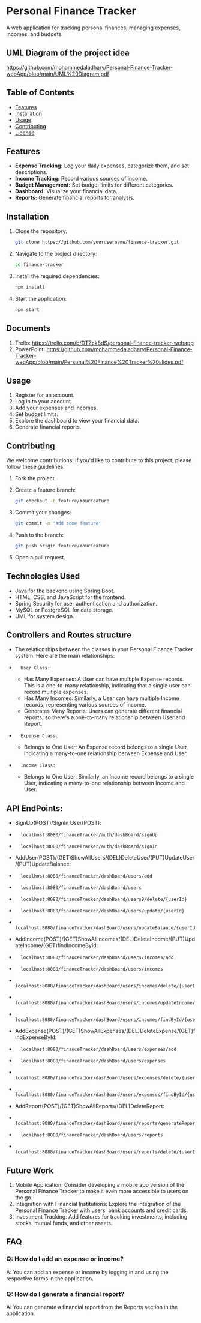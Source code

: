 # Personal Finance Tracker

A web application for tracking personal finances, managing expenses, incomes, and budgets.

## UML Diagram of the project idea
https://github.com/mohammedaladhary/Personal-Finance-Tracker-webApp/blob/main/UML%20Diagram.pdf

## Table of Contents

- [Features](#features)
- [Installation](#installation)
- [Usage](#usage)
- [Contributing](#contributing)
- [License](#license)

## Features

- **Expense Tracking:** Log your daily expenses, categorize them, and set descriptions.
- **Income Tracking:** Record various sources of income.
- **Budget Management:** Set budget limits for different categories.
- **Dashboard:** Visualize your financial data.
- **Reports:** Generate financial reports for analysis.

## Installation

1. Clone the repository:

   ```bash
   git clone https://github.com/yourusername/finance-tracker.git
   ```

2. Navigate to the project directory:

   ```bash
   cd finance-tracker
   ```

3. Install the required dependencies:

   ```bash
   npm install
   ```

4. Start the application:

   ```bash
   npm start
   ```
## Documents

1. Trello: https://trello.com/b/DTZck8dS/personal-finance-tracker-webapp
2. PowerPoint: https://github.com/mohammedaladhary/Personal-Finance-Tracker-webApp/blob/main/Personal%20Finance%20Tracker%20slides.pdf

## Usage

1. Register for an account.
2. Log in to your account.
3. Add your expenses and incomes.
4. Set budget limits.
5. Explore the dashboard to view your financial data.
6. Generate financial reports.

## Contributing

We welcome contributions! If you'd like to contribute to this project, please follow these guidelines:

1. Fork the project.
2. Create a feature branch:

   ```bash
   git checkout -b feature/YourFeature
   ```

3. Commit your changes:

   ```bash
   git commit -m 'Add some feature'
   ```

4. Push to the branch:

   ```bash
   git push origin feature/YourFeature
   ```

5. Open a pull request.

## Technologies Used
- Java for the backend using Spring Boot.
- HTML, CSS, and JavaScript for the frontend.
- Spring Security for user authentication and authorization.
- MySQL or PostgreSQL for data storage.
- UML for system design.

## Controllers and Routes structure
- The relationships between the classes in your Personal Finance Tracker system. Here are the main relationships:
* 		User Class:
    * Has Many Expenses: A User can have multiple Expense records. This is a one-to-many relationship, indicating that a single user can record multiple expenses.
    * Has Many Incomes: Similarly, a User can have multiple Income records, representing various sources of income.
    * Generates Many Reports: Users can generate different financial reports, so there's a one-to-many relationship between User and Report.
* 		Expense Class:
    * Belongs to One User: An Expense record belongs to a single User, indicating a many-to-one relationship between Expense and User.
* 		Income Class:
    * Belongs to One User: Similarly, an Income record belongs to a single User, indicating a many-to-one relationship between Income and User.

## API EndPoints:
- SignUp(POST)/SignIn User(POST):
* 		localhost:8080/financeTracker/auth/dashBoard/signUp
* 		localhost:8080/financeTracker/auth/dashBoard/signIn

- AddUser(POST)/(GET)ShowAllUsers/(DEL)DeleteUser/(PUT)UpdateUser/(PUT)UpdateBalance:
* 		localhost:8080/financeTracker/dashBoard/users/add
* 		localhost:8080/financeTracker/dashBoard/users
* 		localhost:8080/financeTracker/dashBoard/users9/delete/{userId}
* 		localhost:8080/financeTracker/dashBoard/users/update/{userId}
* 		localhost:8080/financeTracker/dashBoard/users/updateBalance/{userId}

- AddIncome(POST)/(GET)ShowAllIncomes/(DEL)DeleteIncome/(PUT)UpdateIncome/(GET)findIncomeById:
* 		localhost:8080/financeTracker/dashBoard/users/incomes/add
* 		localhost:8080/financeTracker/dashBoard/users/incomes
* 		localhost:8080/financeTracker/dashBoard/users/incomes/delete/{userId}
* 		localhost:8080/financeTracker/dashBoard/users/incomes/updateIncome/{userId}
* 		localhost:8080/financeTracker/dashBoard/users/incomes/findById/{userId}

- AddExpense(POST)/(GET)ShowAllExpenses/(DEL)DeleteExpense/(GET)findExpenseById:
* 		localhost:8080/financeTracker/dashBoard/users/expenses/add
* 		localhost:8080/financeTracker/dashBoard/users/expenses
* 		localhost:8080/financeTracker/dashBoard/users/expenses/delete/{userId}
* 		localhost:8080/financeTracker/dashBoard/users/expenses/findById/{userId}

- AddReport(POST)/(GET)ShowAllReports/(DEL)DeleteReport:
* 		localhost:8080/financeTracker/dashBoard/users/reports/generateReportById/{userId}
* 		localhost:8080/financeTracker/dashBoard/users/reports
* 		localhost:8080/financeTracker/dashBoard/users/reports/delete/{userId}

## Future Work

1. Mobile Application: Consider developing a mobile app version of the Personal Finance Tracker to make it even more accessible to users on the go.
2. Integration with Financial Institutions: Explore the integration of the Personal Finance Tracker with users' bank accounts and credit cards.
3. Investment Tracking: Add features for tracking investments, including stocks, mutual funds, and other assets.

## FAQ

### Q: How do I add an expense or income?

A: You can add an expense or income by logging in and using the respective forms in the application.

### Q: How do I generate a financial report?

A: You can generate a financial report from the Reports section in the application.
